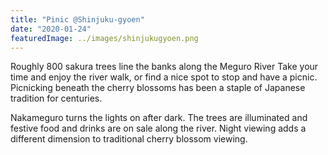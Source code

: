 ```yaml
---
title: "Pinic @Shinjuku-gyoen"
date: "2020-01-24"
featuredImage: ../images/shinjukugyoen.png
---
```



Roughly 800 sakura trees line the banks along the Meguro River Take your time and enjoy the river walk, or find a nice spot to stop and have a picnic. Picnicking beneath the cherry blossoms has been a staple of Japanese tradition for centuries.

Nakameguro turns the lights on after dark. The trees are illuminated and festive food and drinks are on sale along the river. Night viewing adds a different dimension to traditional cherry blossom viewing.
